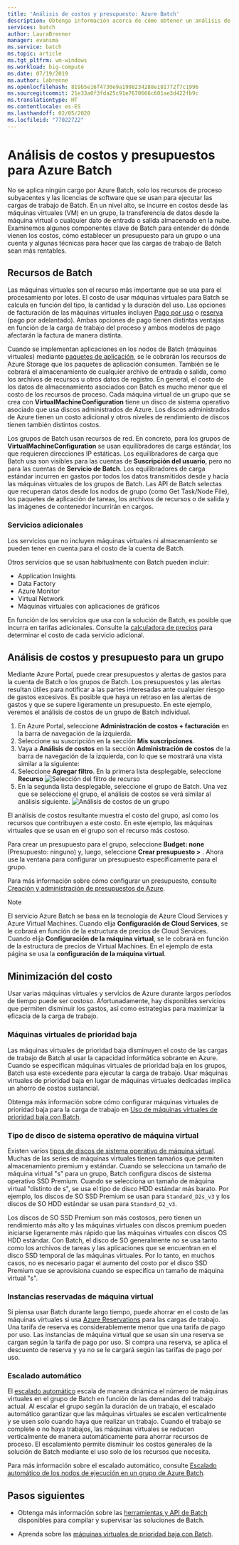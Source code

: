 ```yaml
---
title: 'Análisis de costos y presupuesto: Azure Batch'
description: Obtenga información acerca de cómo obtener un análisis de costos y establecer un presupuesto para los recursos de proceso subyacentes y las licencias de software que se usan para ejecutar las cargas de trabajo de Batch.
services: batch
author: LauraBrenner
manager: evansma
ms.service: batch
ms.topic: article
ms.tgt_pltfrm: vm-windows
ms.workload: big-compute
ms.date: 07/19/2019
ms.author: labrenne
ms.openlocfilehash: 819b5e16f4730e9a1998234288e181772f7c1996
ms.sourcegitcommit: 21e33a0f3fda25c91e7670666c601ae3d422fb9c
ms.translationtype: HT
ms.contentlocale: es-ES
ms.lasthandoff: 02/05/2020
ms.locfileid: "77022722"
---
```

# <a name="cost-analysis-and-budgets-for-azure-batch"></a>Análisis de costos y presupuestos para Azure Batch

No se aplica ningún cargo por Azure Batch, solo los recursos de proceso subyacentes y las licencias de software que se usan para ejecutar las cargas de trabajo de Batch. En un nivel alto, se incurre en costos desde las máquinas virtuales (VM) en un grupo, la transferencia de datos desde la máquina virtual o cualquier dato de entrada o salida almacenado en la nube. Examinemos algunos componentes clave de Batch para entender de dónde vienen los costos, cómo establecer un presupuesto para un grupo o una cuenta y algunas técnicas para hacer que las cargas de trabajo de Batch sean más rentables.

## <a name="batch-resources"></a>Recursos de Batch

Las máquinas virtuales son el recurso más importante que se usa para el procesamiento por lotes. El costo de usar máquinas virtuales para Batch se calcula en función del tipo, la cantidad y la duración del uso. Las opciones de facturación de las máquinas virtuales incluyen [Pago por uso](https://azure.microsoft.com/offers/ms-azr-0003p/) o [reserva](../cost-management-billing/reservations/save-compute-costs-reservations.md) (pago por adelantado). Ambas opciones de pago tienen distintas ventajas en función de la carga de trabajo del proceso y ambos modelos de pago afectarán la factura de manera distinta.

Cuando se implementan aplicaciones en los nodos de Batch (máquinas virtuales) mediante [paquetes de aplicación](batch-application-packages.md), se le cobrarán los recursos de Azure Storage que los paquetes de aplicación consumen. También se le cobrará el almacenamiento de cualquier archivo de entrada o salida, como los archivos de recursos u otros datos de registro. En general, el costo de los datos de almacenamiento asociados con Batch es mucho menor que el costo de los recursos de proceso. Cada máquina virtual de un grupo que se crea con **VirtualMachineConfiguration** tiene un disco de sistema operativo asociado que usa discos administrados de Azure. Los discos administrados de Azure tienen un costo adicional y otros niveles de rendimiento de discos tienen también distintos costos.

Los grupos de Batch usan recursos de red. En concreto, para los grupos de **VirtualMachineConfiguration** se usan equilibradores de carga estándar, los que requieren direcciones IP estáticas. Los equilibradores de carga que Batch usa son visibles para las cuentas de **Suscripción del usuario**, pero no para las cuentas de **Servicio de Batch**. Los equilibradores de carga estándar incurren en gastos por todos los datos transmitidos desde y hacia las máquinas virtuales de los grupos de Batch. Las API de Batch selectas que recuperan datos desde los nodos de grupo (como Get Task/Node File), los paquetes de aplicación de tareas, los archivos de recursos o de salida y las imágenes de contenedor incurrirán en cargos.

### <a name="additional-services"></a>Servicios adicionales

Los servicios que no incluyen máquinas virtuales ni almacenamiento se pueden tener en cuenta para el costo de la cuenta de Batch.

Otros servicios que se usan habitualmente con Batch pueden incluir:

- Application Insights
- Data Factory
- Azure Monitor
- Virtual Network
- Máquinas virtuales con aplicaciones de gráficos

En función de los servicios que usa con la solución de Batch, es posible que incurra en tarifas adicionales. Consulte la [calculadora de precios](https://azure.microsoft.com/pricing/calculator/) para determinar el costo de cada servicio adicional.

## <a name="cost-analysis-and-budget-for-a-pool"></a>Análisis de costos y presupuesto para un grupo

Mediante Azure Portal, puede crear presupuestos y alertas de gastos para la cuenta de Batch o los grupos de Batch. Los presupuestos y las alertas resultan útiles para notificar a las partes interesadas ante cualquier riesgo de gastos excesivos. Es posible que haya un retraso en las alertas de gastos y que se supere ligeramente un presupuesto. En este ejemplo, veremos el análisis de costos de un grupo de Batch individual.

1. En Azure Portal, seleccione **Administración de costos + facturación** en la barra de navegación de la izquierda.
1. Seleccione su suscripción en la sección **Mis suscripciones**.
1. Vaya a **Análisis de costos** en la sección **Administración de costos** de la barra de navegación de la izquierda, con lo que se mostrará una vista similar a la siguiente:
1. Seleccione **Agregar filtro**. En la primera lista desplegable, seleccione **Recurso** ![Selección del filtro de recurso](./media/batch-budget/resource-filter.png)
1. En la segunda lista desplegable, seleccione el grupo de Batch. Una vez que se seleccione el grupo, el análisis de costos se verá similar al análisis siguiente.
    ![Análisis de costos de un grupo](./media/batch-budget/pool-cost-analysis.png)

El análisis de costos resultante muestra el costo del grupo, así como los recursos que contribuyen a este costo. En este ejemplo, las máquinas virtuales que se usan en el grupo son el recurso más costoso.

Para crear un presupuesto para el grupo, seleccione **Budget: none** (Presupuesto: ninguno) y, luego, seleccione **Crear presupuesto >** . Ahora use la ventana para configurar un presupuesto específicamente para el grupo.

Para más información sobre cómo configurar un presupuesto, consulte [Creación y administración de presupuestos de Azure](../cost-management-billing/costs/tutorial-acm-create-budgets.md).

> [!NOTE]
> El servicio Azure Batch se basa en la tecnología de Azure Cloud Services y Azure Virtual Machines. Cuando elija **Configuración de Cloud Services**, se le cobrará en función de la estructura de precios de Cloud Services. Cuando elija **Configuración de la máquina virtual**, se le cobrará en función de la estructura de precios de Virtual Machines. En el ejemplo de esta página se usa la **configuración de la máquina virtual**.

## <a name="minimize-cost"></a>Minimización del costo

Usar varias máquinas virtuales y servicios de Azure durante largos períodos de tiempo puede ser costoso. Afortunadamente, hay disponibles servicios que permiten disminuir los gastos, así como estrategias para maximizar la eficacia de la carga de trabajo.

### <a name="low-priority-virtual-machines"></a>Máquinas virtuales de prioridad baja

Las máquinas virtuales de prioridad baja disminuyen el costo de las cargas de trabajo de Batch al usar la capacidad informática sobrante en Azure. Cuando se especifican máquinas virtuales de prioridad baja en los grupos, Batch usa este excedente para ejecutar la carga de trabajo. Usar máquinas virtuales de prioridad baja en lugar de máquinas virtuales dedicadas implica un ahorro de costos sustancial.

Obtenga más información sobre cómo configurar máquinas virtuales de prioridad baja para la carga de trabajo en [Uso de máquinas virtuales de prioridad baja con Batch](batch-low-pri-vms.md).

### <a name="virtual-machine-os-disk-type"></a>Tipo de disco de sistema operativo de máquina virtual

Existen varios [tipos de discos de sistema operativo de máquina virtual](../virtual-machines/windows/disks-types.md). Muchas de las series de máquinas virtuales tienen tamaños que permiten almacenamiento premium y estándar. Cuando se selecciona un tamaño de máquina virtual "s" para un grupo, Batch configura discos de sistema operativo SSD Premium. Cuando se selecciona un tamaño de máquina virtual "distinto de s", se usa el tipo de disco HDD estándar más barato. Por ejemplo, los discos de SO SSD Premium se usan para `Standard_D2s_v3` y los discos de SO HDD estándar se usan para `Standard_D2_v3`.

Los discos de SO SSD Premium son más costosos, pero tienen un rendimiento más alto y las máquinas virtuales con discos premium pueden iniciarse ligeramente más rápido que las máquinas virtuales con discos OS HDD estándar. Con Batch, el disco de SO generalmente no se usa tanto como los archivos de tareas y las aplicaciones que se encuentran en el disco SSD temporal de las máquinas virtuales. Por lo tanto, en muchos casos, no es necesario pagar el aumento del costo por el disco SSD Premium que se aprovisiona cuando se especifica un tamaño de máquina virtual "s".

### <a name="reserved-virtual-machine-instances"></a>Instancias reservadas de máquina virtual

Si piensa usar Batch durante largo tiempo, puede ahorrar en el costo de las máquinas virtuales si usa [Azure Reservations](../cost-management-billing/reservations/save-compute-costs-reservations.md) para las cargas de trabajo. Una tarifa de reserva es considerablemente menor que una tarifa de pago por uso. Las instancias de máquina virtual que se usan sin una reserva se cargan según la tarifa de pago por uso. Si compra una reserva, se aplica el descuento de reserva y ya no se le cargará según las tarifas de pago por uso.

### <a name="automatic-scaling"></a>Escalado automático

El [escalado automático](batch-automatic-scaling.md) escala de manera dinámica el número de máquinas virtuales en el grupo de Batch en función de las demandas del trabajo actual. Al escalar el grupo según la duración de un trabajo, el escalado automático garantizar que las máquinas virtuales se escalen verticalmente y se usen solo cuando haya que realizar un trabajo. Cuando el trabajo se complete o no haya trabajos, las máquinas virtuales se reducen verticalmente de manera automáticamente para ahorrar recursos de proceso. El escalamiento permite disminuir los costos generales de la solución de Batch mediante el uso solo de los recursos que necesita.

Para más información sobre el escalado automático, consulte [Escalado automático de los nodos de ejecución en un grupo de Azure Batch](batch-automatic-scaling.md).

## <a name="next-steps"></a>Pasos siguientes

- Obtenga más información sobre las [herramientas y API de Batch](batch-apis-tools.md) disponibles para compilar y supervisar las soluciones de Batch.  

- Aprenda sobre las [máquinas virtuales de prioridad baja con Batch](batch-low-pri-vms.md).
